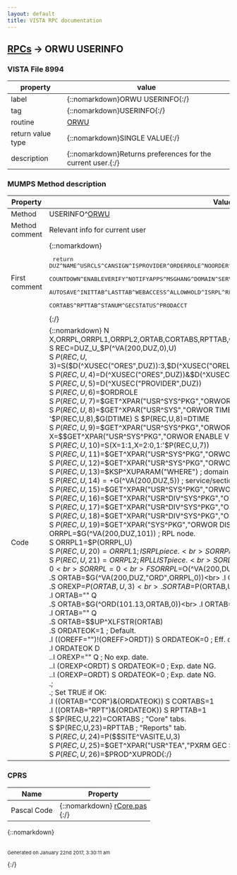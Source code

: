 ```yaml
---
layout: default
title: VISTA RPC documentation
---
```




## [RPCs](TableOfContent.md) &#8594; ORWU USERINFO 



### VISTA File 8994 


 property | value 
--- | --- 
 label | {::nomarkdown}ORWU USERINFO{:/}
 tag | {::nomarkdown}USERINFO{:/}
 routine | [ORWU](http://code.osehra.org/dox/Routine_ORWU_source.html)
 return value type | {::nomarkdown}SINGLE VALUE{:/}
 description | {::nomarkdown}Returns preferences for the current user.{:/}


### MUMPS Method description

 Property | Value 
 --- | --- 
 Method | USERINFO^[ORWU](http://code.osehra.org/dox/Routine_ORWU_source.html)
 Method comment | Relevant info for current user
 First comment | {::nomarkdown}<pre> return DUZ^NAME^USRCLS^CANSIGN^ISPROVIDER^ORDERROLE^NOORDER^DTIME^<br/>        COUNTDOWN^ENABLEVERIFY^NOTIFYAPPS^MSGHANG^DOMAIN^SERVICE^<br/>        AUTOSAVE^INITTAB^LASTTAB^WEBACCESS^ALLOWHOLD^ISRPL^RPLLIST^<br/>        CORTABS^RPTTAB^STANUM^GECSTATUS^PRODACCT</pre>{:/}
 Code | {::nomarkdown}  N X,ORRPL,ORRPL1,ORRPL2,ORTAB,CORTABS,RPTTAB,ORDT,OREFF,OREXP,ORDATEOK<br> S REC=DUZ_U_$P(^VA(200,DUZ,0),U)<br> S $P(REC,U,3)=$S($D(^XUSEC("ORES",DUZ)):3,$D(^XUSEC("ORELSE",DUZ)):2,$D(^XUSEC("OREMAS",DUZ)):1,1:0)<br> S $P(REC,U,4)=$D(^XUSEC("ORES",DUZ))&$D(^XUSEC("PROVIDER",DUZ))<br> S $P(REC,U,5)=$D(^XUSEC("PROVIDER",DUZ))<br> S $P(REC,U,6)=$$ORDROLE<br> S $P(REC,U,7)=$$GET^XPAR("USR^SYS^PKG","ORWOR DISABLE ORDERING",1,"I")<br> S $P(REC,U,8)=$$GET^XPAR("USR^SYS","ORWOR TIMEOUT CHART",1,"I")<br> I '$P(REC,U,8),$G(DTIME) S $P(REC,U,8)=DTIME<br> S $P(REC,U,9)=$$GET^XPAR("USR^SYS^PKG","ORWOR TIMEOUT COUNTDOWN",1,"I")<br> S X=$$GET^XPAR("USR^SYS^PKG","ORWOR ENABLE VERIFY",1,"I")<br> S $P(REC,U,10)=$S(X=1:1,X=2:0,1:'$P(REC,U,7))<br> S $P(REC,U,11)=$$GET^XPAR("USR^SYS^PKG","ORWOR BROADCAST MESSAGES",1,"I")<br> S $P(REC,U,12)=$$GET^XPAR("USR^SYS^PKG","ORWOR AUTO CLOSE PT MSG",1,"I")<br> S $P(REC,U,13)=$$KSP^XUPARAM("WHERE")  ; domain<br> S $P(REC,U,14)=+$G(^VA(200,DUZ,5))     ; service/section<br> S $P(REC,U,15)=$$GET^XPAR("USR^SYS^PKG","ORWOR AUTOSAVE NOTE",1,"I")<br> S $P(REC,U,16)=$$GET^XPAR("USR^DIV^SYS^PKG","ORCH INITIAL TAB",1,"I")<br> S $P(REC,U,17)=$$GET^XPAR("USR^DIV^SYS^PKG","ORCH USE LAST TAB",1,"I")<br> S $P(REC,U,18)=$$GET^XPAR("USR^DIV^SYS^PKG","ORWOR DISABLE WEB ACCESS",1,"I")<br> S $P(REC,U,19)=$$GET^XPAR("SYS^PKG","ORWOR DISABLE HOLD ORDERS",1,"I")<br> S ORRPL=$G(^VA(200,DUZ,101))           ; RPL node.<br> S ORRPL1=$P(ORRPL,U)<br> S $P(REC,U,20)=ORRPL1                  ; ISRPL piece.<br> S ORRPL2=$P(ORRPL,U,2)<br> S $P(REC,U,21)=ORRPL2                  ; RPLLIST piece.<br> S ORDT=DT                              ; Today.<br> S (CORTABS,RPTTAB)=0<br> S ORRPL=0<br> F  S ORRPL=$O(^VA(200,DUZ,"ORD",ORRPL)) Q:ORRPL<1  D<br> .S ORTAB=$G(^VA(200,DUZ,"ORD",ORRPL,0))<br> .I ORTAB="" Q<br> .S OREFF=$P(ORTAB,U,2)<br> .S OREXP=$P(ORTAB,U,3)<br> .S ORTAB=$P(ORTAB,U)<br> .I ORTAB="" Q<br> .S ORTAB=$G(^ORD(101.13,ORTAB,0))<br> .I ORTAB="" Q<br> .S ORTAB=$P(ORTAB,U)<br> .I ORTAB="" Q<br> .S ORTAB=$$UP^XLFSTR(ORTAB)<br> .S ORDATEOK=1                             ; Default.<br> .I ((OREFF="")!(OREFF>ORDT)) S ORDATEOK=0 ; Eff. date NG.<br> .I ORDATEOK  D<br> ..I OREXP="" Q                            ; No exp. date.<br> ..I (OREXP<ORDT) S ORDATEOK=0             ; Exp. date NG.<br> ..I (OREXP=ORDT) S ORDATEOK=0             ; Exp. date NG.<br> .;<br> .; Set TRUE if OK:<br> .I ((ORTAB="COR")&(ORDATEOK)) S CORTABS=1<br> .I ((ORTAB="RPT")&(ORDATEOK)) S RPTTAB=1<br> S $P(REC,U,22)=CORTABS                 ; "Core" tabs.<br> S $P(REC,U,23)=RPTTAB                  ; "Reports" tab.<br> S $P(REC,U,24)=$P($$SITE^VASITE,U,3)<br> S $P(REC,U,25)=$$GET^XPAR("USR^TEA","PXRM GEC STATUS CHECK",1,"I")<br> S $P(REC,U,26)=$$PROD^XUPROD{:/}


### CPRS

 Name | Property 
 --- | --- 
 Pascal Code | {::nomarkdown} <a href="https://github.com/OSEHRA/VistA/blob/master/Packages/Order%20Entry%20Results%20Reporting/CPRS/CPRS-Chart/rCore.pas">rCore.pas</a><br/>{:/}

{::nomarkdown} <br/><br/><p style="font-size: 11px">Generated on January 22nd 2017, 3:30:11 am</p>{:/}